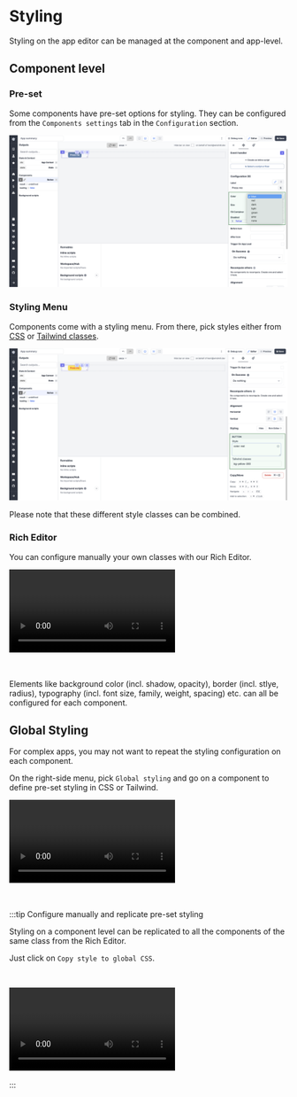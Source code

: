 # Styling

Styling on the app editor can be managed at the component and app-level.

## Component level

### Pre-set

Some components have pre-set options for styling. They can be configured from the `Components settings` tab in the `Configuration` section.

![Pre-set colors](../../assets/apps/8_app_styling/pre_set_colors.png)

### Styling Menu

Components come with a styling menu. From there, pick styles either from [CSS](https://www.w3schools.com/html/html_css.asp) or [Tailwind classes](https://tailwind.build/classes).

![Styling menu](../../assets/apps/8_app_styling/styling_menu.png)

Please note that these different style classes can be combined.

### Rich Editor

You can configure manually your own classes with our Rich Editor.

<video
    className="border-2 rounded-xl object-cover w-full h-full dark:border-gray-800"
    autoPlay
    controls
    id="main-video"
    src="/videos/rich_editor.mp4"
/>

<br/>

Elements like background color (incl. shadow, opacity), border (incl. stlye, radius), typography (incl. font size, family, weight, spacing) etc. can all be configured for each component.

## Global Styling

For complex apps, you may not want to repeat the styling configuration on each component.

On the right-side menu, pick `Global styling` and go on a component to define pre-set styling in CSS or Tailwind.

<video
    className="border-2 rounded-xl object-cover w-full h-full dark:border-gray-800"
    autoPlay
    controls
    id="main-video"
    src="/videos/global_styling.mp4"
/>

<br/>

:::tip Configure manually and replicate pre-set styling

Styling on a component level can be replicated to all the components of the same class from the Rich Editor.

Just click on `Copy style to global CSS`.

<br/>

<video
    className="border-2 rounded-xl object-cover w-full h-full dark:border-gray-800"
    autoPlay
    controls
    id="main-video"
    src="/videos/copy_style_global_css.mp4"
/>

:::
